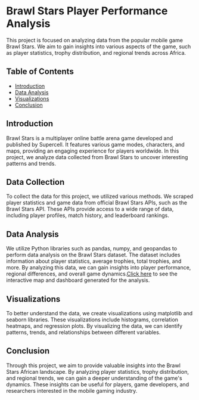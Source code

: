 # Brawl Stars Player Performance Analysis

This project is focused on analyzing data from the popular mobile game Brawl Stars. We aim to gain insights into various aspects of the game, such as player statistics, trophy distribution, and regional trends across Africa.

## Table of Contents

- [Introduction](#introduction)
- [Data Analysis](#data-analysis)
- [Visualizations](#visualizations)
- [Conclusion](#conclusion)

## Introduction

Brawl Stars is a multiplayer online battle arena game developed and published by Supercell. It features various game modes, characters, and maps, providing an engaging experience for players worldwide. In this project, we analyze data collected from Brawl Stars to uncover interesting patterns and trends.

## Data Collection

To collect the data for this project, we utilized various methods. We scraped player statistics and game data from official Brawl Stars APIs, such as the Brawl Stars API. These APIs provide access to a wide range of data, including player profiles, match history, and leaderboard rankings.

## Data Analysis

We utilize Python libraries such as pandas, numpy, and geopandas to perform data analysis on the Brawl Stars dataset. The dataset includes information about player statistics, average trophies, total trophies, and more. By analyzing this data, we can gain insights into player performance, regional differences, and overall game dynamics.[Click here](https://clausa.app.carto.com/map/d749befd-e66b-4ad0-bff7-5b26dd17dde6) to see the interactive map and dashboard generated for the analysis.

## Visualizations

To better understand the data, we create visualizations using matplotlib and seaborn libraries. These visualizations include histograms, correlation heatmaps, and regression plots. By visualizing the data, we can identify patterns, trends, and relationships between different variables.

## Conclusion

Through this project, we aim to provide valuable insights into the Brawl Stars African landscape. By analyzing player statistics, trophy distribution, and regional trends, we can gain a deeper understanding of the game's dynamics. These insights can be useful for players, game developers, and researchers interested in the mobile gaming industry.
